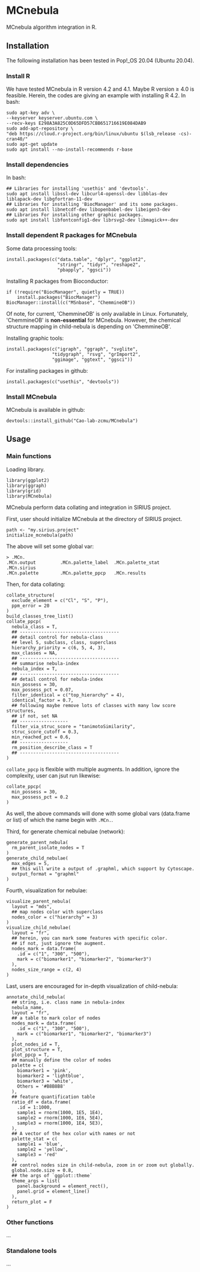 # MCnebula

MCnebula algorithm integration in R.

## Installation 

The following installation has been tested in Pop!_OS 20.04 (Ubuntu 20.04).

### Install R

We have tested MCnebula in R version 4.2 and 4.1. Maybe R version ≥ 4.0 is feasible.
Herein, the codes are giving an example with installing R 4.2.
In bash:

```{bash}
sudo apt-key adv \
--keyserver keyserver.ubuntu.com \
--recv-keys E298A3A825C0D65DFD57CBB651716619E084DAB9
sudo add-apt-repository \
"deb https://cloud.r-project.org/bin/linux/ubuntu $(lsb_release -cs)-cran40/"
sudo apt-get update
sudo apt install --no-install-recommends r-base
```

### Install dependencies

In bash:
```
## Libraries for installing 'usethis' and 'devtools'.
sudo apt install libssl-dev libcurl4-openssl-dev libblas-dev liblapack-dev libgfortran-11-dev
## Libraries for installing 'BiocManager' and its some packages.
sudo apt install libnetcdf-dev libopenbabel-dev libeigen3-dev
## Libraries For installing other graphic packages.
sudo apt install libfontconfig1-dev librsvg2-dev libmagick++-dev
```

### Install dependent R packages for MCnebula

Some data processing tools:

```
install.packages(c("data.table", "dplyr", "ggplot2",
                   "stringr", "tidyr", "reshape2",
                   "pbapply", "ggsci"))
```

Installing R packages from Bioconductor:

```
if (!require("BiocManager", quietly = TRUE))
    install.packages("BiocManager")
BiocManager::install(c("MSnbase", "ChemmineOB"))
```

Of note, for current, 'ChemmineOB' is only available in Linux.
Fortunately, 'ChemmineOB' is **non-essential** for MCnebula.
However, the chemical structure mapping in child-nebula is depending on 'ChemmineOB'.  

Installing graphic tools:

```
install.packages(c("igraph", "ggraph", "svglite",
                 "tidygraph", "rsvg", "grImport2",
                 "ggimage", "ggtext", "ggsci"))
```

For installing packages in github:

```
install.packages(c("usethis", "devtools"))
```

### Install MCnebula

MCnebula is available in github:

```
devtools::install_github("Cao-lab-zcmu/MCnebula")
```

## Usage

### Main functions

Loading library.

```
library(ggplot2)
library(ggraph)
library(grid)
library(MCnebula)
```

MCnebula perform data collating and integration in SIRIUS project.  

First, user should initialize MCnebula at the directory of SIRIUS project.

```
path <- "my.sirius.project"
initialize_mcnebula(path)
```

The above will set some global var:

```
> .MCn.
.MCn.output         .MCn.palette_label  .MCn.palette_stat   .MCn.sirius
.MCn.palette        .MCn.palette_ppcp   .MCn.results
```

Then, for data collating:

```
collate_structure(
  exclude_element = c("Cl", "S", "P"),
  ppm_error = 20
)
build_classes_tree_list()
collate_ppcp(
  nebula_class = T,
  ## ------------------------------------- 
  ## detail control for nebula-class
  ## level 5, subclass, class, superclass
  hierarchy_priority = c(6, 5, 4, 3),
  max_classes = NA,
  ## ------------------------------------- 
  ## summarise nebula-index
  nebula_index = T,
  ## ------------------------------------- 
  ## detail control for nebula-index
  min_possess = 30,
  max_possess_pct = 0.07,
  filter_identical = c("top_hierarchy" = 4),
  identical_factor = 0.7,
  ## following maybe remove lots of classes with many low score structures,
  ## if not, set NA
  ## ------------------ 
  filter_via_struc_score = "tanimotoSimilarity", 
  struc_score_cutoff = 0.3,
  min_reached_pct = 0.6,
  ## ------------------ 
  rm_position_describe_class = T
  ## ------------------------------------- 
)
```

`collate_ppcp` is flexible with multiple augments. In addition, ignore the complexity, user can jsut run likewise:

```
collate_ppcp(
  min_possess = 30,
  max_possess_pct = 0.2
)
```

As well, the above commands will done with some global vars (data.frame or list) of which the name
begin with `.MCn.`.  

Third, for generate chemical nebulae (network):

```
generate_parent_nebula(
  rm_parent_isolate_nodes = T
)
generate_child_nebulae(
  max_edges = 5,
  ## this will write a output of .graphml, which support by Cytoscape.
  output_format = "graphml"
)
```

Fourth, visualization for nebulae:

```
visualize_parent_nebula(
  layout = "mds",
  ## map nodes color with superclass
  nodes_color = c("hierarchy" = 3)
)
visualize_child_nebulae(
  layout = "fr",
  ## herein, you can mark some features with specific color.
  ## if not, just ignore the augment.
  nodes_mark = data.frame(
    .id = c("1", "300", "500"),
    mark = c("biomarker1", "biomarker2", "biomarker3")
  ),
  nodes_size_range = c(2, 4)
)
```

Last, users are encouraged for in-depth visualization of child-nebula:

```
annotate_child_nebula(
  ## string, i.e. class name in nebula-index
  nebula_name,
  layout = "fr",
  ## a table to mark color of nodes
  nodes_mark = data.frame(
    .id = c("1", "300", "500"),
    mark = c("biomarker1", "biomarker2", "biomarker3")
  ),
  plot_nodes_id = T,
  plot_structure = T,
  plot_ppcp = T,
  ## manually define the color of nodes
  palette = c(
    biomarker1 = 'pink',
    biomarker2 = 'lightblue',
    biomarker3 = 'white',
    Others = '#B8B8B8'
  ),
  ## feature quantification table
  ratio_df = data.frame(
    .id = 1:1000,
    sample1 = rnorm(1000, 1E5, 1E4),
    sample2 = rnorm(1000, 1E6, 5E4),
    sample3 = rnorm(1000, 1E4, 5E3),
  ),
  ## A vector of the hex color with names or not
  palette_stat = c(
    sample1 = 'blue',
    sample2 = 'yellow',
    sample3 = 'red'
  ),
  ## control nodes size in child-nebula, zoom in or zoom out globally.
  global.node.size = 0.8,
  ## the args of `ggplot::theme`
  theme_args = list(
    panel.background = element_rect(),
    panel.grid = element_line()
  ),
  return_plot = F
)
```

### Other functions

...

### Standalone tools

...
